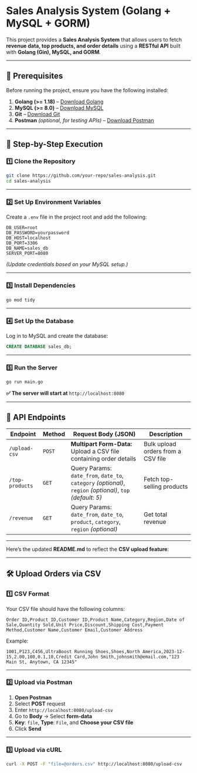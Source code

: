 # **Sales Analysis System (Golang + MySQL + GORM)**

This project provides a **Sales Analysis System** that allows users to fetch **revenue data, top products, and order details** using a **RESTful API** built with **Golang (Gin), MySQL, and GORM**.

---

## **📌 Prerequisites**

Before running the project, ensure you have the following installed:

1. **Golang (>= 1.18)** – [Download Golang](https://golang.org/dl/)
2. **MySQL (>= 8.0)** – [Download MySQL](https://dev.mysql.com/downloads/)
3. **Git** – [Download Git](https://git-scm.com/)
4. **Postman** _(optional, for testing APIs)_ – [Download Postman](https://www.postman.com/)

---

## **🚀 Step-by-Step Execution**

### **1️⃣ Clone the Repository**

```sh
git clone https://github.com/your-repo/sales-analysis.git
cd sales-analysis
```

---

### **2️⃣ Set Up Environment Variables**

Create a `.env` file in the project root and add the following:

```
DB_USER=root
DB_PASSWORD=yourpassword
DB_HOST=localhost
DB_PORT=3306
DB_NAME=sales_db
SERVER_PORT=8080
```

_(Update credentials based on your MySQL setup.)_

---

### **3️⃣ Install Dependencies**

```sh
go mod tidy
```

---

### **4️⃣ Set Up the Database**

Log in to MySQL and create the database:

```sql
CREATE DATABASE sales_db;
```

---

### **5️⃣ Run the Server**

```sh
go run main.go
```

**✅ The server will start at** `http://localhost:8080`

---

## **📌 API Endpoints**

| **Endpoint**    | **Method** | **Request Body (JSON)**                                                                                    | **Description**                    |
| --------------- | ---------- | ---------------------------------------------------------------------------------------------------------- | ---------------------------------- |
| `/upload-csv`   | `POST`     | **Multipart Form-Data:** Upload a CSV file containing order details                                        | Bulk upload orders from a CSV file |
| `/top-products` | `GET`      | Query Params: `date_from`, `date_to`, `category` _(optional)_, `region` _(optional)_, `top` _(default: 5)_ | Fetch top-selling products         |
| `/revenue`      | `GET`      | Query Params: `date_from`, `date_to`, `product`, `category`, `region` _(optional)_                         | Get total revenue                  |

---

Here’s the updated **README.md** to reflect the **CSV upload feature**:

---

## **🛠 Upload Orders via CSV**

### **1️⃣ CSV Format**

Your CSV file should have the following columns:

```
Order ID,Product ID,Customer ID,Product Name,Category,Region,Date of Sale,Quantity Sold,Unit Price,Discount,Shipping Cost,Payment Method,Customer Name,Customer Email,Customer Address
```

Example:

```
1001,P123,C456,UltraBoost Running Shoes,Shoes,North America,2023-12-15,2.00,180,0.1,10,Credit Card,John Smith,johnsmith@email.com,"123 Main St, Anytown, CA 12345"
```

---

### **2️⃣ Upload via Postman**

1. **Open Postman**
2. Select **POST** request
3. Enter `http://localhost:8080/upload-csv`
4. Go to **Body** → Select **form-data**
5. **Key**: `file`, **Type**: `File`, and **Choose your CSV file**
6. Click **Send**

---

### **3️⃣ Upload via cURL**

```sh
curl -X POST -F "file=@orders.csv" http://localhost:8080/upload-csv
```
